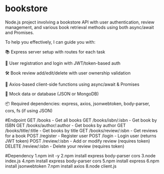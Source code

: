 # bookstore
Node.js project involving a bookstore API with user authentication, review management, and various book retrieval methods using both async/await and Promises.

To help you effectively, I can guide you with:

📚 Express server setup with routes for each task

🔐 User registration and login with JWT/token-based auth

🛠 Book review add/edit/delete with user ownership validation

🔁 Axios-based client-side functions using async/await & Promises

💾 Mock data or database (JSON or MongoDB)

📦 Required dependencies: express, axios, jsonwebtoken, body-parser, cors, fs (if using JSON)

#Endpoint
GET /books - Get all books
GET /books/isbn/:isbn - Get book by ISBN
GET /books/author/:author - Get books by author
GET /books/title/:title - Get books by title
GET /books/review/:isbn - Get reviews for a book
POST /register - Register user
POST /login - Login user (returns JWT token)
POST /review/:isbn - Add or modify review (requires token)
DELETE /review/:isbn - Delete your review (requires token)

#Dependency
1.npm init -y
2.npm install express body-parser cors
3.node index.js
4.npm install express body-parser cors
5.npm install express
6.npm install jsonwebtoken
7.npm install axios
8.node client.js


